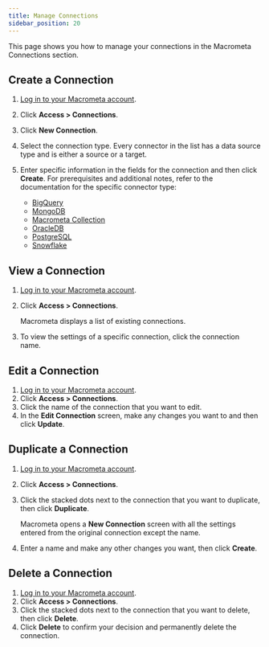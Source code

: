 ```yaml
---
title: Manage Connections
sidebar_position: 20
---
```


This page shows you how to manage your connections in the Macrometa Connections section.

## Create a Connection

1. [Log in to your Macrometa account](https://auth-play.macrometa.io/).
2. Click **Access > Connections**.
3. Click **New Connection**.
4. Select the connection type. Every connector in the list has a data source type and is either a source or a target.
5. Enter specific information in the fields for the connection and then click **Create**. For prerequisites and additional notes, refer to the documentation for the specific connector type:

   - [BigQuery](connector-types/bigquery-connector)
   - [MongoDB](connector-types/mongodb-connector)
   - [Macrometa Collection](connector-types/mm-collection-connector)
   - [OracleDB](connector-types/oracledb-connector)
   - [PostgreSQL](connector-types/postgresql-connector)
   - [Snowflake](connector-types/snowflake-connector)

## View a Connection

1. [Log in to your Macrometa account](https://auth-play.macrometa.io/).
2. Click **Access > Connections**.

   Macrometa displays a list of existing connections.

3. To view the settings of a specific connection, click the connection name.

## Edit a Connection

1. [Log in to your Macrometa account](https://auth-play.macrometa.io/).
2. Click **Access > Connections**.
3. Click the name of the connection that you want to edit.
4. In the **Edit Connection** screen, make any changes you want to and then click **Update**.

## Duplicate a Connection

1. [Log in to your Macrometa account](https://auth-play.macrometa.io/).
2. Click **Access > Connections**.
3. Click the stacked dots next to the connection that you want to duplicate, then click **Duplicate**.

   Macrometa opens a **New Connection** screen with all the settings entered from the original connection except the name.

4. Enter a name and make any other changes you want, then click **Create**.

## Delete a Connection

1. [Log in to your Macrometa account](https://auth-play.macrometa.io/).
2. Click **Access > Connections**.
3. Click the stacked dots next to the connection that you want to delete, then click **Delete**.
4. Click **Delete** to confirm your decision and permanently delete the connection.
